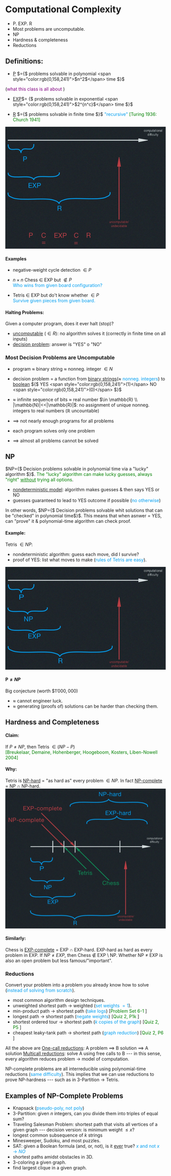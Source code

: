 # Computational Complexity

- P. EXP. R
- Most problems are uncomputable.
- NP
- Hardness & completeness
- Reductions

## Definitions:
- <u>P</u>  $={$ problems solvable in polynomial
<span style="color:rgb(0,158,241)">$n^2$</span> time $}$

(<span style="color:purple">what this class is all about</span> )

- <u>EXP</u>$= {$ problems solvable in exponential
<span style="color:rgb(0,158,241)">$2^{n^c}$</span> time $}$

- <u>R</u> $={$ problems solvable in finite time $}$
<span style="color:rgb(0,158,241)">"recursive"</span>
<span style="color:green">[Turing 1936: Church 1941] </span>

![Comparisons](./graph0.jpg)

#### Examples
- negative-weight cycle detection $\in P$

- $n \times n \text{ Chess } \in$ EXP but $\notin P$<br/>
<span style="color:rgb(0,158,241)">Who wins from given board configuration?</span>

- Tetris $\in$ EXP but do't know whether $\in P$<br/>
<span style="color:rgb(0,158,241)">Survive given pieces from given board.</span>

#### Halting Problems:
Given a computer program, does it ever halt (stop)?

- <u>uncomputable</u> ($\in R$): no algorithm solves it (correctly in finite time on all inputs)
- <u>decision problem</u>: answer is "YES" o "NO"

### Most Decision Problems are Uncomputable
- program $\approx$ binary string $\approx$ nonneg. integer $\in N$
- decision problem = a function from <u>binary strings</u>($\approx$ 
<span style="color:rgb(0,158,241)">nonneg. integers</span>) to <u>boolean</u>
${$ YES <span style="color:rgb(0,158,241)">(1)</span> NO <span style="color:rgb(0,158,241)">(0)</span> $}$

- $\approx$ infinite sequence of bits $\approx$ real number $\in \mathbb{R} \\
|\mathbb{N}|<<|\mathbb{R}|$: no assignment of unique nonneg. integers to real numbers
($\mathbb{R}$ uncountable)

- $\implies$ not nearly enough programs for all problems

- each program solves only one problem

- $\implies$ almost all problems cannot be solved

## NP 
$NP={$ Decision problems solvable in polynomial time via a "lucky" algorithm $}$.
<span style="color:green">The "lucky" algorithm can make lucky guesses, always "right"
<u>without</u> trying all options</span>.

- <u>nondeterministic model</u>: algorithm makes guesses & then says YES or NO
- guesses guaranteed to lead to YES outcome if possible (<span style="color:rgb(0,158,241)">no otherwise</span>)

In other words, $NP={$ Decision problems solvable whit solutions that can be "checked" in polynomial time$}$.
This means that when asnwer = YES, can "prove" it & polynomial-time algorithm can check proof.

#### Example:
Tetris $\in NP$:
- nondeterministic algorithm: guess each move, did I survive?
- proof of YES: list what moves to make (<span style="color:rgb(0,158,241)">rules of Tetris are easy</span>).

![NP comparison](./graph1.jpg)

#### P$\neq NP$
Big conjecture $(\text{worth } \$1'000,000)$
- $\approx$ cannot engineer luck.
- $\approx$ generating (proofs of) solutions can be harder than checking them.

## Hardness and Completeness

#### Claim:
If $P \neq NP$, then Tetris $\in (NP -P)$<br/>
<span style="color:green">[Breukelaar, Demaine, Hohenberger, Hoogeboom, Kosters, Liben-Nowell 2004]</span>

#### Why:
Tetris is <u>NP-hard</u> = "as hard as" every problem $\in NP$. In fact <u>NP-complete</u> = 
NP $\cap$ NP-hard.
![Hardness](./graph2.jpg)

#### Similarly:
Chess is <u>EXP-complete</u> = EXP $\cap$ EXP-hard. EXP-hard as hard as every problem
in EXP. If $NP \neq EXP$, then Chess $\notin$ EXP \ NP. Whether NP $\neq$ EXP is also an open
problem but less famous/"important".

### Reductions
Convert your problem into a problem you already know how to solve
(<m style="color:rgb(0,158,241)">instead of solving from scratch</m>).

- most common algorithm design techniques.
- unweighted shortest path $\rightarrow$ weighted (<m style="color:rgb(0,158,241)">set weights $=1$</m>).
- min-product path $\rightarrow$ shortest path (<m style="color:rgb(0,158,241)">take logs</m>)
[<m style="color:green">Problem Set 6-1 </m>]
- longest path $\rightarrow$ shortest path 
(<m style="color:rgb(0,158,241)">negate weights</m>)
[<m style="color:green">Quiz 2, P1k </m>]
- shortest ordered tour $\rightarrow$ shortest path 
(<m style="color:rgb(0,158,241)">$k$ copies of the graph</m>)
[<m style="color:green">Quiz 2, P5 </m>]
- cheapest leaky-tank path $\rightarrow$ shortest path (<m style="color:rgb(0,158,241)">graph reduction</m>)
[<m style="color:green">Quiz 2, P6 </m>]

All the above are <u>One-call reductions</u>: A problem $\implies$ B solution $\implies$ A
solution <u>Multicall reductions</u>: solve A using free calls to B --- in this sense, every algorithm
reduces problem $\rightarrow$ model of computation.

NP-complete problems are all interreducible using polynomial-time reductions 
(<m style="color:rgb(0,158,241)">same difficulty</m>). This implies that we can use reductions to prove
NP-hardness --- such as in 3-Partition $\rightarrow$ Tetris.

## Examples of NP-Complete Problems
- Knapsack (<m style="color:rgb(0,158,241)">pseudo-poly, not poly</m>)
- 3-Partition: given $n$ integers, can you divide them into triples of equal sum?
- Traveling Salesman Problem: shortest path that visits all vertices of a given graph
--- decision version: is minimum weight $\leq x$?
- longest common subsequence of $k$ strings
- Minesweeper, Sudoku, and most puzzles.
- SAT: given a Boolean formula (and, or, not), is it <u>ever</u>
true? <m style="color:rgb(0,158,241)">$x$ and not $x \rightarrow NO$</m>
- shortest paths amidst obstacles in 3D.
- 3-coloring a given graph.
- find largest clique in a given graph.
